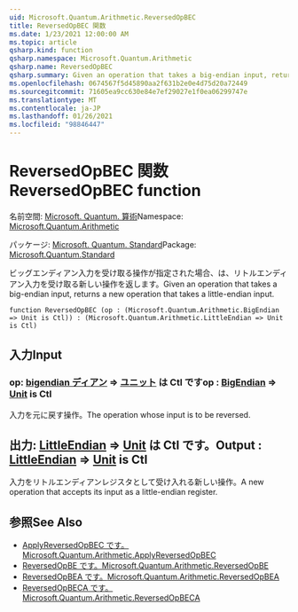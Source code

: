 ```yaml
---
uid: Microsoft.Quantum.Arithmetic.ReversedOpBEC
title: ReversedOpBEC 関数
ms.date: 1/23/2021 12:00:00 AM
ms.topic: article
qsharp.kind: function
qsharp.namespace: Microsoft.Quantum.Arithmetic
qsharp.name: ReversedOpBEC
qsharp.summary: Given an operation that takes a big-endian input, returns a new operation that takes a little-endian input.
ms.openlocfilehash: 0674567f5d45890aa2f631b2e0e4d75d20a72449
ms.sourcegitcommit: 71605ea9cc630e84e7ef29027e1f0ea06299747e
ms.translationtype: MT
ms.contentlocale: ja-JP
ms.lasthandoff: 01/26/2021
ms.locfileid: "98846447"
---
```

# <a name="reversedopbec-function"></a><span data-ttu-id="55419-102">ReversedOpBEC 関数</span><span class="sxs-lookup"><span data-stu-id="55419-102">ReversedOpBEC function</span></span>

<span data-ttu-id="55419-103">名前空間: [Microsoft. Quantum. 算術](xref:Microsoft.Quantum.Arithmetic)</span><span class="sxs-lookup"><span data-stu-id="55419-103">Namespace: [Microsoft.Quantum.Arithmetic](xref:Microsoft.Quantum.Arithmetic)</span></span>

<span data-ttu-id="55419-104">パッケージ: [Microsoft. Quantum. Standard](https://nuget.org/packages/Microsoft.Quantum.Standard)</span><span class="sxs-lookup"><span data-stu-id="55419-104">Package: [Microsoft.Quantum.Standard](https://nuget.org/packages/Microsoft.Quantum.Standard)</span></span>


<span data-ttu-id="55419-105">ビッグエンディアン入力を受け取る操作が指定された場合、は、リトルエンディアン入力を受け取る新しい操作を返します。</span><span class="sxs-lookup"><span data-stu-id="55419-105">Given an operation that takes a big-endian input, returns a new operation that takes a little-endian input.</span></span>

```qsharp
function ReversedOpBEC (op : (Microsoft.Quantum.Arithmetic.BigEndian => Unit is Ctl)) : (Microsoft.Quantum.Arithmetic.LittleEndian => Unit is Ctl)
```


## <a name="input"></a><span data-ttu-id="55419-106">入力</span><span class="sxs-lookup"><span data-stu-id="55419-106">Input</span></span>

### <a name="op--bigendian--unit--is-ctl"></a><span data-ttu-id="55419-107">op: [bigendian ディアン](xref:Microsoft.Quantum.Arithmetic.BigEndian) => [ユニット](xref:microsoft.quantum.lang-ref.unit)  は Ctl です</span><span class="sxs-lookup"><span data-stu-id="55419-107">op : [BigEndian](xref:Microsoft.Quantum.Arithmetic.BigEndian) => [Unit](xref:microsoft.quantum.lang-ref.unit)  is Ctl</span></span>

<span data-ttu-id="55419-108">入力を元に戻す操作。</span><span class="sxs-lookup"><span data-stu-id="55419-108">The operation whose input is to be reversed.</span></span>



## <a name="output--littleendian--unit--is-ctl"></a><span data-ttu-id="55419-109">出力: [LittleEndian](xref:Microsoft.Quantum.Arithmetic.LittleEndian) => [Unit](xref:microsoft.quantum.lang-ref.unit)  は Ctl です。</span><span class="sxs-lookup"><span data-stu-id="55419-109">Output : [LittleEndian](xref:Microsoft.Quantum.Arithmetic.LittleEndian) => [Unit](xref:microsoft.quantum.lang-ref.unit)  is Ctl</span></span>

<span data-ttu-id="55419-110">入力をリトルエンディアンレジスタとして受け入れる新しい操作。</span><span class="sxs-lookup"><span data-stu-id="55419-110">A new operation that accepts its input as a little-endian register.</span></span>

## <a name="see-also"></a><span data-ttu-id="55419-111">参照</span><span class="sxs-lookup"><span data-stu-id="55419-111">See Also</span></span>

- [<span data-ttu-id="55419-112">ApplyReversedOpBEC です。</span><span class="sxs-lookup"><span data-stu-id="55419-112">Microsoft.Quantum.Arithmetic.ApplyReversedOpBEC</span></span>](xref:Microsoft.Quantum.Arithmetic.ApplyReversedOpBEC)
- [<span data-ttu-id="55419-113">ReversedOpBE です。</span><span class="sxs-lookup"><span data-stu-id="55419-113">Microsoft.Quantum.Arithmetic.ReversedOpBE</span></span>](xref:Microsoft.Quantum.Arithmetic.ReversedOpBE)
- [<span data-ttu-id="55419-114">ReversedOpBEA です。</span><span class="sxs-lookup"><span data-stu-id="55419-114">Microsoft.Quantum.Arithmetic.ReversedOpBEA</span></span>](xref:Microsoft.Quantum.Arithmetic.ReversedOpBEA)
- [<span data-ttu-id="55419-115">ReversedOpBECA です。</span><span class="sxs-lookup"><span data-stu-id="55419-115">Microsoft.Quantum.Arithmetic.ReversedOpBECA</span></span>](xref:Microsoft.Quantum.Arithmetic.ReversedOpBECA)